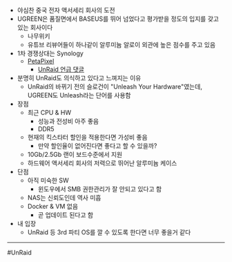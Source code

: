 - 야심찬 중국 전자 액서세리 회사의 도전
- UGREEN은 품질면에서 BASEUS를 뛰어 넘었다고 평가받을 정도의 입지를 갖고 있는 회사이다
	- 나무위키
	- 유튜브 리뷰어들이 하나같이 알루미늄 알로이 외관에 높은 점수를 주고 있음
- 1차 경쟁상대는 Synology
	- [PetaPixel](https://petapixel.com/2024/03/26/ugreen-to-challenge-synology-with-affordable-series-of-nas-hardware/)
		- [UnRaid 언급 댓글](https://i.imgur.com/ssddPXC.png)
- 분명히 UnRaid도 의식하고 있다고 느껴지는 이유
	- UnRaid의 바뀌기 전의 슬로건이 "Unleash Your Hardware"였는데, UGREEN도 Unleash라는 단어를 사용함
- 장점
	- 최근 CPU & HW
		- 성능과 전성비 아주 좋음
		- DDR5
	- 현재의 킥스타터 할인을 적용한다면 가성비 좋음
		- 만약  할인율이 없어진다면 좋다고 할 수 있을까?
	- 10Gb/2.5Gb 랜이 보드수준에서 지원
	- 하드웨어 액서세리 회사의 저력으로 뛰어난 알루미늄 케이스
- 단점
	- 아직 미숙한 SW
		- 윈도우에서 SMB 권한관리가 잘 안되고 있다고 함
	- NAS는 신뢰도인데 역사 미흡
	- Docker & VM 없음
		- 곧 업데이트 된다고 함
- 내 입장
	- UnRaid 등 3rd 파티 OS를 깔 수 있도록 한다면 너무 좋을거 같다

---
#UnRaid 